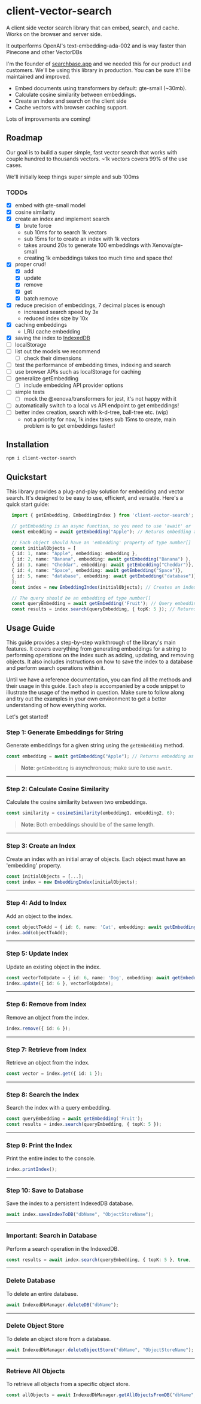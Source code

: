 # client-vector-search

A client side vector search library that can embed, search, and cache. Works on the browser and server side.

It outperforms OpenAI's text-embedding-ada-002 and is way faster than Pinecone and other VectorDBs

I'm the founder of [searchbase.app](https://searchbase.app) and we needed this for our product and customers. We'll be using this library in production. You can be sure it'll be maintained and improved.

- Embed documents using transformers by default: gte-small (~30mb).
- Calculate cosine similarity between embeddings.
- Create an index and search on the client side
- Cache vectors with browser caching support.

Lots of improvements are coming!

## Roadmap

Our goal is to build a super simple, fast vector search that works with couple hundred to thousands vectors. ~1k vectors covers 99% of the use cases.

We'll initially keep things super simple and sub 100ms

### TODOs
- [x] embed with gte-small model
- [x] cosine similarity
- [x] create an index and implement search
  - [x] brute force
  - sub 10ms for to search 1k vectors
  - sub 15ms for to create an index with 1k vectors
  - takes around 20s to generate 100 embeddings with Xenova/gte-small
  - creating 1k embeddings takes too much time and space tho!
- [x] proper crud!
  - [x] add
  - [x] update
  - [x] remove
  - [x] get
  - [x] batch remove
- [x] reduce precision of embeddings, 7 decimal places is enough
  - increased search speed by 3x
  - reduced index size by 10x
- [x] caching embeddings
  - LRU cache embedding
- [x] saving the index to [IndexedDB]([IndexedDB](https://developer.mozilla.org/en-US/docs/Web/API/IndexedDB_API))
- [ ] localStorage
- [ ] list out the models we recommend
  - [ ] check their dimensions
- [ ] test the performance of embedding times, indexing and search
- [ ] use browser APIs such as localStorage for caching
- [ ] generalize getEmbedding
  - [ ] include embedding API provider options
- [ ] simple tests
  - [ ] mock the @xenova/transformers for jest, it's not happy with it
- [ ] automatically switch to a local vs API endpoint to get embeddings!
- [ ] better index creation, search with k-d-tree, ball-tree etc. (wip)
  - not a priority for now, 1k index takes sub 15ms to create, main problem is to get embeddings faster!

## Installation

```bash
npm i client-vector-search
```


## Quickstart

This library provides a plug-and-play solution for embedding and vector search. It's designed to be easy to use, efficient, and versatile. Here's a quick start guide:


```ts
  import { getEmbedding, EmbeddingIndex } from 'client-vector-search';

  // getEmbedding is an async function, so you need to use 'await' or '.then()' to get the result
  const embedding = await getEmbedding("Apple"); // Returns embedding as number[]

  // Each object should have an 'embedding' property of type number[]
  const initialObjects = [
  { id: 1, name: "Apple", embedding: embedding },
  { id: 2, name: "Banana", embedding: await getEmbedding("Banana") },
  { id: 3, name: "Cheddar", embedding: await getEmbedding("Cheddar")},
  { id: 4, name: "Space", embedding: await getEmbedding("Space")},
  { id: 5, name: "database", embedding: await getEmbedding("database")},
  ];
  const index = new EmbeddingIndex(initialObjects); // Creates an index

  // The query should be an embedding of type number[]
  const queryEmbedding = await getEmbedding('Fruit'); // Query embedding
  const results = index.search(queryEmbedding, { topK: 5 }); // Returns top similar objects

```


## Usage Guide

This guide provides a step-by-step walkthrough of the library's main features. It covers everything from generating embeddings for a string to performing operations on the index such as adding, updating, and removing objects. It also includes instructions on how to save the index to a database and perform search operations within it.

Until we have a reference documentation, you can find all the methods and their usage in this guide. Each step is accompanied by a code snippet to illustrate the usage of the method in question. Make sure to follow along and try out the examples in your own environment to get a better understanding of how everything works.

Let's get started!

### Step 1: Generate Embeddings for String
Generate embeddings for a given string using the `getEmbedding` method.

```ts
const embedding = await getEmbedding("Apple"); // Returns embedding as number[]
```
> **Note**: `getEmbedding` is asynchronous; make sure to use `await`.

---

### Step 2: Calculate Cosine Similarity
Calculate the cosine similarity between two embeddings.

```ts
const similarity = cosineSimilarity(embedding1, embedding2, 6);
```
> **Note**: Both embeddings should be of the same length.

---

### Step 3: Create an Index
Create an index with an initial array of objects. Each object must have an 'embedding' property.

```ts
const initialObjects = [...];
const index = new EmbeddingIndex(initialObjects);
```

---

### Step 4: Add to Index
Add an object to the index.

```ts
const objectToAdd = { id: 6, name: 'Cat', embedding: await getEmbedding('Cat') };
index.add(objectToAdd);
```

---

### Step 5: Update Index
Update an existing object in the index.

```ts
const vectorToUpdate = { id: 6, name: 'Dog', embedding: await getEmbedding('Dog') };
index.update({ id: 6 }, vectorToUpdate);
```

---

### Step 6: Remove from Index
Remove an object from the index.

```ts
index.remove({ id: 6 });
```

---

### Step 7: Retrieve from Index
Retrieve an object from the index.

```ts
const vector = index.get({ id: 1 });
```

---

### Step 8: Search the Index
Search the index with a query embedding.

```ts
const queryEmbedding = await getEmbedding('Fruit');
const results = index.search(queryEmbedding, { topK: 5 });
```

---

### Step 9: Print the Index
Print the entire index to the console.

```ts
index.printIndex();
```

---

### Step 10: Save to Database
Save the index to a persistent IndexedDB database.

```ts
await index.saveIndexToDB("dbName", "ObjectStoreName");
```

---

### Important: Search in Database
Perform a search operation in the IndexedDB.

```ts
const results = await index.search(queryEmbedding, { topK: 5 }, true, 'dbName', 'ObjectStoreName');
```

---

### Delete Database
To delete an entire database.

```ts
await IndexedDbManager.deleteDB("dbName");
```

---

### Delete Object Store
To delete an object store from a database.

```ts
await IndexedDbManager.deleteObjectStore("dbName", "ObjectStoreName");
```

---

### Retrieve All Objects
To retrieve all objects from a specific object store.

```ts
const allObjects = await IndexedDbManager.getAllObjectsFromDB("dbName", "ObjectStoreName");
```
